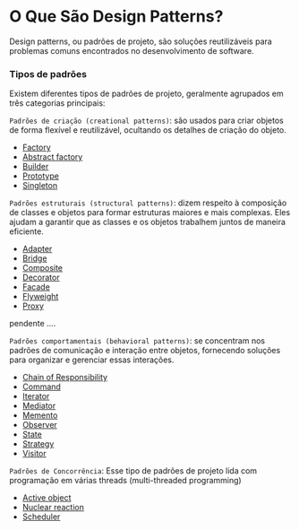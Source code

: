# O Que São Design Patterns?

Design patterns, ou padrões de projeto, são soluções reutilizáveis para problemas comuns encontrados no desenvolvimento de software.


### Tipos de padrões

Existem diferentes tipos de padrões de projeto, geralmente agrupados em três categorias principais:

`Padrões de criação (creational patterns)`: são usados para criar objetos de forma flexível e reutilizável, ocultando os detalhes de criação do objeto.

  - [Factory](/factory.md)
  - [Abstract factory](/abstract-factory.md)
  - [Builder](/builder.md)
  - [Prototype](/prototype.md)
  - [Singleton](/singleton.md)

`Padrões estruturais (structural patterns)`: dizem respeito à composição de classes e objetos para formar estruturas maiores e mais complexas. Eles ajudam a garantir que as classes e os objetos trabalhem juntos de maneira eficiente.

  - [Adapter](/adapter.md)
  - [Bridge](/bridge.md)
  - [Composite](/composite.md)
  - [Decorator](/decorator.md)
  - [Facade](/facade.md)
  - [Flyweight](/flyweight.md)
  - [Proxy](/proxy.md)

pendente ....

`Padrões comportamentais (behavioral patterns)`: se concentram nos padrões de comunicação e interação entre objetos, fornecendo soluções para organizar e gerenciar essas interações.

  - [Chain of Responsibility]()
  - [Command]()
  - [Iterator]()
  - [Mediator]()
  - [Memento]()
  - [Observer]()
  - [State]()
  - [Strategy]()
  - [Visitor]()

`Padrões de Concorrência`: Esse tipo de padrões de projeto lida com programação em várias threads (multi-threaded programming)

  - [Active object]()
  - [Nuclear reaction]()
  - [Scheduler]()
